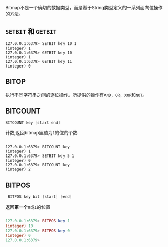 Bitmap不是一个确切的数据类型，而是基于String类型定义的一系列面向位操作的方法。

## `SETBIT` 和 `GETBIT`

```shell
127.0.0.1:6379> SETBIT key 10 1
(integer) 1
127.0.0.1:6379> GETBIT key 10
(integer) 1
127.0.0.1:6379> GETBIT key 11
(integer) 0

```

## BITOP

执行不同字符串之间的逐位操作。所提供的操作有`AND`，`OR`，`XOR`和`NOT`。

## BITCOUNT 

`BITCOUNT key [start end]`

计数,返回bitmap里值为`1`的位的个数.

```shell

127.0.0.1:6379> BITCOUNT key
(integer) 1
127.0.0.1:6379> SETBIT key 5 1
(integer) 0
127.0.0.1:6379> BITCOUNT key
(integer) 2

```

## BITPOS

` BITPOS key bit [start] [end]`

返回**第一个**`0`或`1`的位置 

```php

127.0.0.1:6379> BITPOS key 1
(integer) 10
127.0.0.1:6379> BITPOS key 0
(integer) 0
127.0.0.1:6379> 

```





